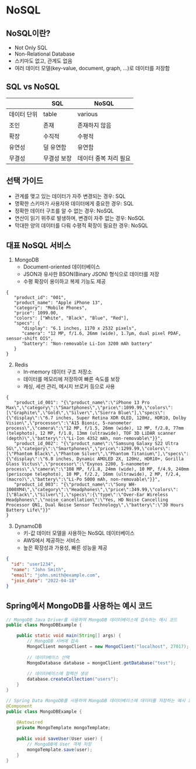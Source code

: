 # NoSQL
## NoSQL이란?
- Not Only SQL
- Non-Relational Database
- 스키마도 없고, 관계도 없음
- 여러 데이터 모델(key-value, document, graph, ...)로 데이터를 저장함

## SQL vs NoSQL

|        | SQL    | NoSQL        |
|--------|--------|--------------|
| 데이터 단위 | table  | various      |
| 조인     | 존재     | 존재하지 않음      |
| 확장     | 수직적    | 수평적          |
| 유연성    | 덜 유연함  | 유연함          |
| 무결성    | 무결성 보장 | 데이터 중복 처리 필요 |

## 선택 가이드
- 관계를 맺고 있는 데이터가 자주 변경되는 경우: SQL
- 명확한 스키마가 사용자와 데이터에게 중요한 경우: SQL
- 정확한 데이터 구조를 알 수 없는 경우: NoSQL
- 연산이 읽기 위주로 발생하며, 변경이 자주 없는 경우: NoSQL
- 막대한 양의 데이터를 다뤄 수평적 확장이 필요한 경우: NoSQL

## 대표 NoSQL 서비스
1. MongoDB
   - Document-oriented 데이터베이스
   - JSON과 유사한 BSON(Binary JSON) 형식으로 데이터를 저장
   - 수평 확장이 용이하고 복제 기능도 제공
```mongodb-json
{
   "product_id": "001",
   "product_name": "Apple iPhone 13",
   "category": "Mobile Phones",
   "price": 1099.00,
   "colors": ["White", "Black", "Blue", "Red"],
   "specs": {
      "display": "6.1 inches, 1170 x 2532 pixels",
      "camera": "12 MP, f/1.6, 26mm (wide), 1.7µm, dual pixel PDAF, sensor-shift OIS",
      "battery": "Non-removable Li-Ion 3200 mAh battery"
   }
}
```

2. Redis
   - In-memory 데이터 구조 저장소
   - 데이터를 메모리에 저장하여 빠른 속도를 보장
   - 캐싱, 세션 관리, 메시지 브로커 등으로 사용
```redis
{
   "product_id_001": "{\"product_name\":\"iPhone 13 Pro Max\",\"category\":\"Smartphones\",\"price\":1099.99,\"colors\":[\"Graphite\",\"Gold\",\"Silver\",\"Sierra Blue\"],\"specs\":{\"display\":\"6.7 inches, Super Retina XDR OLED, 120Hz, HDR10, Dolby Vision\",\"processor\":\"A15 Bionic, 5-nanometer process\",\"camera\":\"12 MP, f/1.5, 26mm (wide), 12 MP, f/2.8, 77mm (telephoto), 12 MP, f/1.8, 13mm (ultrawide), TOF 3D LiDAR scanner (depth)\",\"battery\":\"Li-Ion 4352 mAh, non-removable\"}}",
   "product_id_002": "{\"product_name\":\"Samsung Galaxy S22 Ultra 5G\",\"category\":\"Smartphones\",\"price\":1299.99,\"colors\":[\"Phantom Black\",\"Phantom Silver\",\"Phantom Titanium\"],\"specs\":{\"display\":\"6.8 inches, Dynamic AMOLED 2X, 120Hz, HDR10+, Gorilla Glass Victus\",\"processor\":\"Exynos 2200, 5-nanometer process\",\"camera\":\"108 MP, f/1.8, 24mm (wide), 10 MP, f/4.9, 240mm (periscope telephoto), 10 MP, f/2.2, 16mm (ultrawide), 2 MP, f/2.4, (macro)\",\"battery\":\"Li-Po 5000 mAh, non-removable\"}}",
   "product_id_003": "{\"product_name\":\"Sony WH-1000XM4\",\"category\":\"Headphones\",\"price\":349.99,\"colors\":[\"Black\",\"Silver\"],\"specs\":{\"type\":\"Over-Ear Wireless Headphones\",\"noise_cancellation\":\"Yes, HD Noise Cancelling Processor QN1, Dual Noise Sensor Technology\",\"battery\":\"30 Hours Battery Life\"}}"
}
```

3. DynamoDB
   - 키-값 데이터 모델을 사용하는 NoSQL 데이터베이스
   - AWS에서 제공하는 서비스
   - 높은 확장성과 가용성, 빠른 성능을 제공
```json
{
  "id": "user1234",
  "name": "John Smith",
  "email": "john.smith@example.com",
  "join_date": "2022-04-18"
}
```

## Spring에서 MongoDB를 사용하는 예시 코드
```java
// MongoDB Java Driver를 사용하여 MongoDB 데이터베이스에 접속하는 예시 코드
public class MongoDBExample {

    public static void main(String[] args) {
        // MongoDB 서버에 접속
        MongoClient mongoClient = new MongoClient("localhost", 27017);
        
        // 데이터베이스 선택
        MongoDatabase database = mongoClient.getDatabase("test");
        
        // 데이터베이스에 컬렉션 생성
        database.createCollection("users");
    }
}
```
```java
// Spring Data MongoDB를 사용하여 MongoDB 데이터베이스에 데이터를 저장하는 예시 코드
@Component
public class MongoDBExample {
    
    @Autowired
    private MongoTemplate mongoTemplate;
    
    public void saveUser(User user) {
        // MongoDB에 User 객체 저장
        mongoTemplate.save(user);
    }
}
```